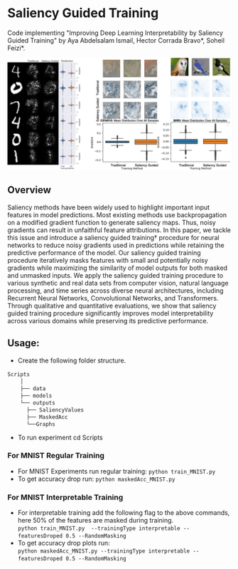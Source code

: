 # Saliency Guided Training
Code implementing "Improving Deep Learning Interpretability by Saliency Guided Training" by Aya Abdelsalam Ismail, Hector Corrada Bravo*, Soheil Feizi*.



![alt text](results.png)

## Overview

Saliency methods have been widely used to highlight important input features in model predictions. Most existing methods use backpropagation on a modified gradient function to generate saliency maps. Thus, noisy gradients can result in unfaithful feature attributions. In this paper, we tackle this issue and introduce a saliency guided training† procedure for neural networks to reduce noisy gradients used in predictions while retaining the predictive performance of the model. Our saliency guided training procedure iteratively masks features with small and potentially noisy gradients while maximizing the similarity of model outputs for both
masked and unmasked inputs. We apply the saliency guided training procedure to various synthetic and real data sets from computer vision, natural language processing, and time series across diverse neural architectures, including Recurrent Neural Networks, Convolutional Networks, and Transformers. Through qualitative and quantitative evaluations, we show that saliency guided training procedure significantly improves model interpretability across various domains while preserving its predictive performance.



 ## Usage:
- Create the following folder structure.
```
Scripts
    │
    ├── data
    ├── models
    └── outputs 
      ├── SaliencyValues
      ├── MaskedAcc
      └──Graphs
```
- To run experiment cd  Scripts 
 ### For MNIST Regular Training
- For MNIST Experiments run regular training:  ```python train_MNIST.py ```
- To get accuracy drop run: ```python maskedAcc_MNIST.py``` 
 ### For MNIST Interpretable Training
- For interpretable training add the following flag to the above commands, here 50% of the features are masked during training. <br />
   ```python train_MNIST.py  --trainingType interpretable --featuresDroped 0.5 --RandomMasking ```
- To get accuracy drop plots run: <br />
	```python maskedAcc_MNIST.py --trainingType interpretable --featuresDroped 0.5 --RandomMasking ```


